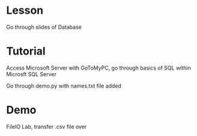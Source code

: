 # Lesson
Go through slides of Database

# Tutorial
Access Microsoft Server with GoToMyPC, go through basics of SQL within Microsft SQL Server
 
Go through demo.py with names.txt file added

# Demo
FileIO Lab, transfer .csv file over